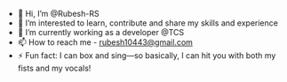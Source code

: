 - 👋 Hi, I’m @Rubesh-RS
- 👀 I’m interested to learn, contribute and share my skills and experience
- 🌱 I’m currently working as a developer @TCS
- 📫 How to reach me - rubesh10443@gmail.com
- ⚡ Fun fact: I can box and sing—so basically, I can hit you with both my fists and my vocals!

<!---
Rubesh-RS/Rubesh-RS is a ✨ special ✨ repository because its `README.md` (this file) appears on your GitHub profile.
You can click the Preview link to take a look at your changes.
--->
